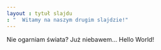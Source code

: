 ```yaml
---
layout : tytuł slajdu
: "  Witamy na naszym drugim slajdzie!"
---
```

Nie ogarniam świata?  Już niebawem... Hello World!
